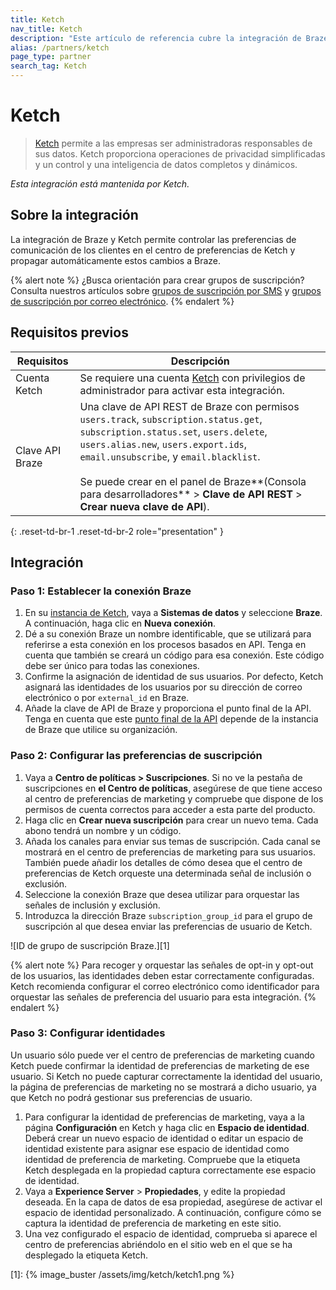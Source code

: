 ```yaml
---
title: Ketch
nav_title: Ketch
description: "Este artículo de referencia cubre la integración de Braze y Ketch. Ketch proporciona operaciones de privacidad simplificadas y un control de datos completo y dinámico, así como inteligencia."
alias: /partners/ketch
page_type: partner
search_tag: Ketch
---
```


# Ketch

> [Ketch](https://www.ketch.com) permite a las empresas ser administradoras responsables de sus datos. Ketch proporciona operaciones de privacidad simplificadas y un control y una inteligencia de datos completos y dinámicos. 

_Esta integración está mantenida por Ketch._

## Sobre la integración

La integración de Braze y Ketch permite controlar las preferencias de comunicación de los clientes en el centro de preferencias de Ketch y propagar automáticamente estos cambios a Braze. 

{% alert note %}
¿Busca orientación para crear grupos de suscripción? Consulta nuestros artículos sobre <a href='/docs/user_guide/message_building_by_channel/sms/sms_subscription_group/'>grupos de suscripción por SMS</a> y <a href='/docs/user_guide/message_building_by_channel/email/managing_user_subscriptions/'>grupos de suscripción por correo electrónico</a>.
{% endalert %}

## Requisitos previos

| Requisitos | Descripción |
|---|---|
| Cuenta Ketch | Se requiere una cuenta [Ketch](https://www.ketch.com) con privilegios de administrador para activar esta integración. |
| Clave API Braze | Una clave de API REST de Braze con permisos `users.track`, `subscription.status.get`, `subscription.status.set`, `users.delete`, `users.alias.new`, `users.export.ids`, `email.unsubscribe`, y `email.blacklist`. <br><br> Se puede crear en el panel de Braze**(Consola para desarrolladores** > **Clave de API REST** > **Crear nueva clave de API**). |
{: .reset-td-br-1 .reset-td-br-2 role="presentation" }

## Integración

### Paso 1: Establecer la conexión Braze

1. En su [instancia de Ketch](https://app.ketch.com), vaya a **Sistemas de datos** y seleccione **Braze**. A continuación, haga clic en **Nueva conexión**.
2. Dé a su conexión Braze un nombre identificable, que se utilizará para referirse a esta conexión en los procesos basados en API. Tenga en cuenta que también se creará un código para esa conexión. Este código debe ser único para todas las conexiones.
3. Confirme la asignación de identidad de sus usuarios. Por defecto, Ketch asignará las identidades de los usuarios por su dirección de correo electrónico o por `external_id` en Braze.
4. Añade la clave de API de Braze y proporciona el punto final de la API. Tenga en cuenta que este [punto final de la API]({{site.baseurl}}/api/basics/#endpoints) depende de la instancia de Braze que utilice su organización.

### Paso 2: Configurar las preferencias de suscripción

1. Vaya a **Centro de políticas > Suscripciones**. Si no ve la pestaña de suscripciones en **el Centro de políticas**, asegúrese de que tiene acceso al centro de preferencias de marketing y compruebe que dispone de los permisos de cuenta correctos para acceder a esta parte del producto.
2. Haga clic en **Crear nueva suscripción** para crear un nuevo tema. Cada abono tendrá un nombre y un código.
3. Añada los canales para enviar sus temas de suscripción. Cada canal se mostrará en el centro de preferencias de marketing para sus usuarios. También puede añadir los detalles de cómo desea que el centro de preferencias de Ketch orqueste una determinada señal de inclusión o exclusión.
4. Seleccione la conexión Braze que desea utilizar para orquestar las señales de inclusión y exclusión.
5. Introduzca la dirección Braze `subscription_group_id` para el grupo de suscripción al que desea enviar las preferencias de usuario de Ketch.

![ID de grupo de suscripción Braze.][1]

{% alert note %}
Para recoger y orquestar las señales de opt-in y opt-out de los usuarios, las identidades deben estar correctamente configuradas. Ketch recomienda configurar el correo electrónico como identificador para orquestar las señales de preferencia del usuario para esta integración.
{% endalert %}


### Paso 3: Configurar identidades

Un usuario sólo puede ver el centro de preferencias de marketing cuando Ketch puede confirmar la identidad de preferencias de marketing de ese usuario. Si Ketch no puede capturar correctamente la identidad del usuario, la página de preferencias de marketing no se mostrará a dicho usuario, ya que Ketch no podrá gestionar sus preferencias de usuario.

1. Para configurar la identidad de preferencias de marketing, vaya a la página **Configuración** en Ketch y haga clic en **Espacio de identidad**. Deberá crear un nuevo espacio de identidad o editar un espacio de identidad existente para asignar ese espacio de identidad como identidad de preferencia de marketing. Compruebe que la etiqueta Ketch desplegada en la propiedad captura correctamente ese espacio de identidad.
2. Vaya a **Experience Server** > **Propiedades**, y edite la propiedad deseada. En la capa de datos de esa propiedad, asegúrese de activar el espacio de identidad personalizado. A continuación, configure cómo se captura la identidad de preferencia de marketing en este sitio.
3. Una vez configurado el espacio de identidad, comprueba si aparece el centro de preferencias abriéndolo en el sitio web en el que se ha desplegado la etiqueta Ketch.


[1]: {% image_buster /assets/img/ketch/ketch1.png %}
